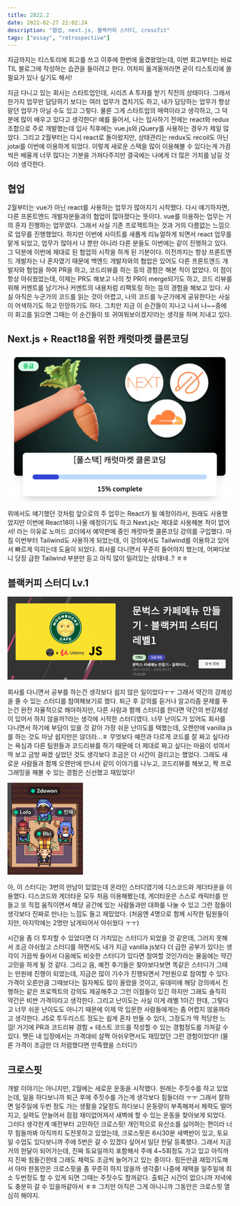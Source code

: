 ```yaml
---
title: 2022.2
date: 2022-02-27 22:02:24
description: "협업, next.js, 블랙커피 스터디, crossfit"
tags: ["essay", "retrospective"]
---
```


지금까지는 티스토리에 회고를 쓰고 이후에 한번에 옮겼왔었는데, 이번 회고부터는 바로 TIL 블로그에 작성하는 습관을 들이려고 한다. 어차피 옮겨올꺼라면 굳이 티스토리에 쓸 필요가 있나 싶기도 해서!

지금 다니고 있는 회사는 스타트업인데, 시리즈 A 투자를 받기 직전의 상태이다. 그래서 한가지 업무만 담당하기 보다는 여러 업무가 겹치기도 하고, 내가 담당하는 업무가 항상 맡던 업무가 아닐 수도 있고 그렇다. 물론 그게 스타트업의 매력이라고 생각하고, 그 덕분에 많이 배우고 있다고 생각한다! 예를 들어서, 나는 입사하기 전에는 react와 redux 조합으로 주로 개발했는데 입사 직후에는 vue.js와 jQuery를 사용하는 경우가 제일 많았다. 그리고 2월부터는 다시 react로 돌아왔지만, 상태관리는 redux도 recoil도 아닌 jotai를 이번에 이용하게 되었다. 이렇게 새로운 스택을 많이 이용해볼 수 있다는게 가끔씩은 배울게 너무 많다는 기분을 가져다주지만 결국에는 나에게 더 많은 가치를 남길 것이라 생각한다.

## 협업

2월부터는 vue가 아닌 react를 사용하는 업무가 많아지기 시작했다. 다시 얘기하자면, 다른 프론트엔드 개발자분들과의 협업이 많아졌다는 뜻이다. vue를 이용하는 업무는 거의 혼자 진행하는 업무였다. 그래서 사실 기존 프로젝트하는 것과 거의 다름없는 느낌으로 업무를 진행했었다. 하지만 이번에 사이트를 새롭게 리뉴얼하게 되면서 react 업무를 맡게 되었고, 업무가 많아서 나 뿐만 아니라 다른 분들도 이번에는 같이 진행하고 있다. 그 덕분에 이번에 제대로 된 협업의 시작을 하게 된 기분이다. 이전까지는 항상 프론트엔드 개발자는 나 혼자였기 때문에 백엔드 개발자와의 협업은 있어도 다른 프론트엔드 개발자와 협업을 하여 PR을 하고, 코드리뷰를 하는 등의 경험은 해본 적이 없었다. 이 점이 항상 아쉬웠었는데, 이제는 PR도 해보고 나의 첫 PR이 merge되기도 하고, 코드 리뷰를 위해 커멘트를 남기거나 커멘트의 내용처럼 리팩토링 하는 등의 경험을 해보고 있다. 사실 아직은 누군가의 코드를 읽는 것이 어렵고, 나의 코드를 누군가에게 공유한다는 사실이 어색하기도 하고 민망하기도 하다. 그치만 지금 이 순간들이 지나고 나서 나~~중에 이 회고를 읽으면 그때는 이 순간들이 또 귀여워보이겠지!라는 생각을 하며 지내고 있다.

## Next.js + React18을 위한 캐럿마켓 클론코딩

![img1](./images/202202-1.png)

위에서도 얘기했던 것처럼 앞으로의 주 업무는 React가 될 예정이라서, 원래도 사용했었지만 이번에 React18이 나올 예정이기도 하고 Next.js는 제대로 사용해본 적이 없어서! 라는 이유로 노마드 코더에서 예약판매 중인 캐럿마켓 클론코딩 강의를 구입했다. 마침 이번부터 Tailwind도 사용하게 되었는데, 이 강의에서도 Tailwind를 이용하고 있어서 빠르게 익히는데 도움이 되었다. 회사를 다니면서 꾸준히 들어야지 했는데, 어쩌다보니 당장 급한 Tailwind 부분만 듣고 아직 많이 밀려있는 상태네..? ㅎㅎ

## 블랙커피 스터디 Lv.1

![img2](./images/202202-2.png)

회사를 다니면서 공부를 하는건 생각보다 쉽지 않은 일이었다ㅜㅜ 그래서 약간의 강제성을 줄 수 있는 스터디를 참여해보기로 했다. 퇴근 후 강의를 듣거나 알고리즘 문제를 푸는건 완전 자율적으로 해야하지만, 다른 사람과 함께 스터디를 한다면 약간의 반강제성이 있어서 하지 않을까?라는 생각에 시작한 스터디였다. 너무 난이도가 있어도 회사를 다니면서 하기에 부담이 있을 것 같아 가장 쉬운 난이도를 택했는데, 오랜만에 vanilla js를 하는 것도 마냥 쉽지만은 않더라...ㅎ 무엇보다 예전과 다르게 코드를 잘 짜고 싶다라는 욕심과 다른 팀원들과 코드리뷰를 하기 때문에 더 제대로 짜고 싶다는 마음이 섞여서 딱 보고 금방 짜겠 싶었던 것도 생각보다 조금은 더 시간이 걸리고는 했었다. 그래도 새로운 사람들과 함께 오랜만에 만나서 같이 이야기를 나누고, 코드리뷰를 해보고, 짝 프로그래밍을 해볼 수 있는 경험은 신선했고 재밌었다!

![img3](./images/202202-3.png)

아, 이 스터디는 3번의 만남이 있었는데 온라인 스터디였기에 디스코드와 게더타운을 이용했다. 디스코드와 게더타운 모두 처음 이용해봤는데, 게더타운은 스스로 캐릭터를 만들고 또 직접 움직이면서 해당 공간에 있는 사람들과만 대화를 나눌 수 있고 그런 점들이 생각보다 진짜로 만나는 느낌도 들고 재밌었다. (처음엔 4명으로 함께 시작한 팀원들이지만, 마지막에는 2명만 남게되어서 아쉬웠다 ㅜㅜ)

시간을 좀 더 투자할 수 있었다면 더 가치있는 스터디가 되었을 것 같은데, 그러지 못해서 조금 아쉬웠고 스터디를 하면서도 내가 지금 vanilla js보다 더 급한 공부가 있다는 생각이 가끔씩 들어서 다음에도 비슷한 스터디가 있다면 참여할 것인가라는 물음에는 약간 고민을 하게 될 것 같다. 그리고 음, 예전 후기들은 찾아보다보면 똑같은 스터디가 그때는 만원에 진행이 되었는데, 지금은 많이 기수가 진행되면서 7만원으로 참여할 수 있다. 가격이 오른만큼 그때보다는 질자체도 많이 올랐을 것이고, 유데미에 해당 강의에서 진행하는 같은 프로젝트의 강의도 제공해주고 그런 이점들이 있긴 하지만 그래도 솔직히 약간은 비싼 가격이라고 생각한다. 그리고 난이도는 사실 이게 레벨 1이긴 한데, 그렇다고 너무 쉬운 난이도도 아니기 때문에 이제 막 입문한 사람들에게는 좀 어렵지 않을까라고 생각한다. JS로 투두리스트 정도는 쉽게 혼자 만들 수 있다, 그정도가 딱 적당한 느낌! 거기에 PR과 코드리뷰 경험 + 테스트 코드를 작성할 수 있는 경험정도를 가져갈 수 있다. 쨋든 내 입장에서는 가격대비 살짝 아쉬우면서도 재밌었던 그런 경험이었다!! (물론 가격이 조금만 더 저렴했다면 만족했을 스터디!)

## 크로스핏

개발 이야기는 아니지만, 2월에는 새로운 운동을 시작했다. 원래는 주짓수를 하고 있었는데, 일을 하다보니까 퇴근 후에 주짓수를 가는게 생각보다 힘들더라 ㅜㅜ 그래서 잘하면 일주일에 두번 정도 가는 생활을 2달정도 하다보니 운동량이 부족해져서 체력도 떨어지고, 실력도 안늘어서 점점 재미없어져서 새벽에 할 수 있는 운동을 찾아보게 되었다. 그러다 생각한게 예전부터 고민하던 크로스핏! 개인적으로 유산소를 싫어하는 편이라 너무 힘들까봐 아직까지 도전못하고 있었는데, 크로스핏은 6시30분 새벽반이 있고, 토요일 수업도 있다보니까 주에 5번은 갈 수 있겠다 싶어서 일단 한달 등록했다. 그래서 지금 거의 한달이 되어가는데, 진짜 토요일까지 포함해서 주에 4~5회정도 가고 있고 아직까지 진짜 힘들긴한데 그래도 체력도 조금씩 늘어가고 있는 중이다. 힘든만큼 재밌기도해서 아마 한동안은 크로스핏을 좀 꾸준히 하지 않을까 생각중! 나중에 재택을 일주일에 최소 두번정도 할 수 있게 되면 그때는 주짓수도 할꺼같다. 출퇴근 시간이 없으니까 저녁에도 충분히 갈 수 있을꺼같아서 ㅎㅎ 그치만 아직은 그게 아니니까 그동안은 크로스핏 열심히 해야지.
